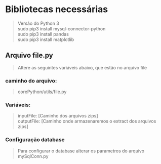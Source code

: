 # Bibliotecas necessárias
> Versão do Python 3 <br />
> sudo pip3 install mysql-connector-python <br />
> sudo pip3 install pandas <br />
> sudo pip3 install matplotlib <br />

## Arquivo file.py
> Altere as seguintes variáveis abaixo, que estão no arquivo file

### caminho do arquivo:
>  corePython/utils/file.py


### Variáveis:

>  inputFile: [Caminho dos arquivos zips] <br />
>  outputFile: [Caminho onde armazenaremos o extract dos arquivos zips] <br />


### Configuração database
>  Para configurar o database alterar os parametros do arquivo mySqlConn.py

